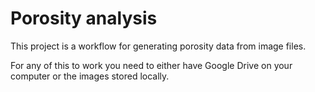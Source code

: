 # Porosity analysis 

 
 This project is a workflow for generating porosity data from image files.  

 For any of this to work you need to either have Google Drive on your computer or the images stored locally. 
